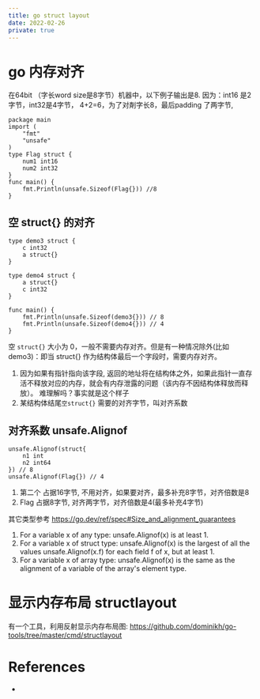```yaml
---
title: go struct layout
date: 2022-02-26
private: true
---
```

# go 内存对齐
在64bit （字长word size是8字节）机器中，以下例子输出是8. 
因为：int16 是2字节，int32是4字节， 4+2=6，为了对剤字长8，最后padding 了两字节, 

    package main
    import (
        "fmt"
        "unsafe"
    )
    type Flag struct {
        num1 int16
        num2 int32
    }
    func main() {
        fmt.Println(unsafe.Sizeof(Flag{})) //8 
    }

## 空 struct{} 的对齐

    type demo3 struct {
        c int32
        a struct{}
    }

    type demo4 struct {
        a struct{}
        c int32
    }

    func main() {
        fmt.Println(unsafe.Sizeof(demo3{})) // 8
        fmt.Println(unsafe.Sizeof(demo4{})) // 4
    }

空 `struct{}` 大小为 0，一般不需要内存对齐。但是有一种情况除外(比如demo3)：即当 struct{} 作为结构体最后一个字段时，需要内存对齐。
1. 因为如果有指针指向该字段, 返回的地址将在结构体之外，如果此指针一直存活不释放对应的内存，就会有内存泄露的问题（该内存不因结构体释放而释放）。 难理解吗？事实就是这个样子
2. 某结构体结尾`空struct{}` 需要的对齐字节，叫对齐系数

## 对齐系数 unsafe.Alignof

    unsafe.Alignof(struct{
        n1 int
        n2 int64
    }) // 8
    unsafe.Alignof(Flag{}) // 4

1. 第二个 占据16字节, 不用对齐，如果要对齐，最多补充8字节，对齐倍数是8
2. Flag 占据8字节, 对齐两字节，对齐倍数是4(最多补充4字节)

其它类型参考 https://go.dev/ref/spec#Size_and_alignment_guarantees
1. For a variable x of any type: unsafe.Alignof(x) is at least 1.
2. For a variable x of struct type: unsafe.Alignof(x) is the largest of all the values unsafe.Alignof(x.f) for each field f of x, but at least 1.
3. For a variable x of array type: unsafe.Alignof(x) is the same as the alignment of a variable of the array's element type.

# 显示内存布局 structlayout
有一个工具，利用反射显示内存布局图:
https://github.com/dominikh/go-tools/tree/master/cmd/structlayout

# References
- [Go struct 内存对齐]: https://geektutu.com/post/hpg-struct-alignment.html